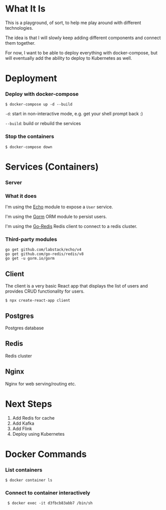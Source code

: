 # What It Is

This is a playground, of sort, to help me play around with different technologies.

The idea is that I will slowly keep adding different components and connect them together.

For now, I want to be able to deploy everything with docker-compose, but will eventually add the ability to deploy to Kubernetes as well.

# Deployment

### Deploy with docker-compose

```
$ docker-compose up -d --build
```

`-d`: start in non-interactive mode, e.g. get your shell prompt back :)

`--build`: build or rebuild the services

### Stop the containers
```
$ docker-compose down
```

# Services (Containers)

### Server

### What it does

I'm using the [Echo](https://echo.labstack.com) module to expose a `User` service.

I'm using the [Gorm](https://gorm.io) ORM module to persist users.

I'm using the [Go-Redis](https://github.com/go-redis/redis) Redis client to connect to a redis cluster.

### Third-party modules
```
go get github.com/labstack/echo/v4
go get github.com/go-redis/redis/v8
go get -u gorm.io/gorm
```

## Client

The client is a very basic React app that displays the list of users and provides CRUD functionality for users.

```
$ npx create-react-app client 
```

## Postgres

Postgres database

## Redis

Redis cluster

## Nginx

Nginx for web serving/routing etc.

# Next Steps

1. Add Redis for cache
1. Add Kafka
1. Add Flink
1. Deploy using Kubernetes

# Docker Commands

### List containers
```
$ docker container ls
```

### Connect to container interactively
```
 $ docker exec -it d3fbcb83abb7 /bin/sh 
```